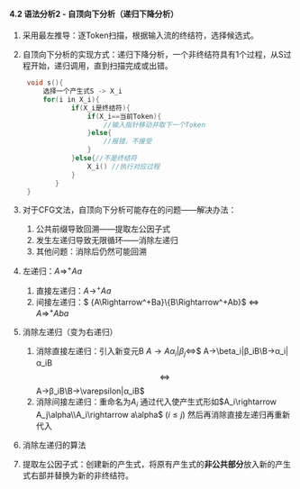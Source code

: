#### 4.2 语法分析2 - 自顶向下分析（递归下降分析）

1. 采用最左推导：逐Token扫描，根据输入流的终结符，选择候选式。

2. 自顶向下分析的实现方式：递归下降分析，一个非终结符具有1个过程，从S过程开始，递归调用，直到扫描完成或出错。

   ```c++
   	void s(){
       	选择一个产生式S -> X_i
   		for(i in X_i){
               if(X_i是终结符){
                   if(X_i==当前Token){
                       //输入指针移动并取下一个Token
                   }else{
                       //报错，不接受
                   }
               }else{//不是终结符
                   X_i() //执行对应过程
               }
           }
   	}
   ```

3. 对于CFG文法，自顶向下分析可能存在的问题——解决办法：

   1. 公共前缀导致回溯——提取左公因子式
   2. 发生左递归导致无限循环——消除左递归
   3. 其他问题：消除后仍然可能回溯

4. 左递归：$A\Rightarrow^+Aa$

   1. 直接左递归：$A\rightarrow^+Aa$
   2. 间接左递归：$ {A\Rightarrow^+Ba}\\{B\Rightarrow^+Ab}$ $\iff$ $A\Rightarrow^+Aba$

5. 消除左递归（变为右递归）

   1. 消除直接左递归：引入新变元B
      $A\rightarrow A\alpha_i|\beta_j$$\iff$$ A→\beta_i|β_iB\\B→α_i|α_iB$$\iff$$ A→β_iB\\B→\varepsilon|α_iB$
   2. 消除间接左递归：重命名为$A_i$
      通过代入使产生式形如$A_i\rightarrow A_j\alpha\\A_i\rightarrow a\alpha$ $(i\le j)$
      然后再消除直接左递归再重新代入

6. 消除左递归的算法

7. 提取左公因子式：创建新的产生式，将原有产生式的**非公共部分**放入新的产生式右部并替换为新的非终结符。
